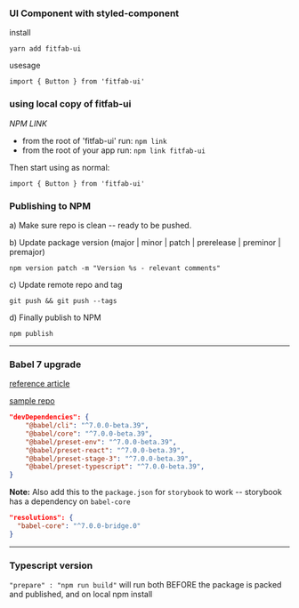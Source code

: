 ### UI Component with styled-component

install

`yarn add fitfab-ui`

usesage

`import { Button } from 'fitfab-ui'`

### using local copy of fitfab-ui

_NPM LINK_

-   from the root of 'fitfab-ui' run: `npm link`
-   from the root of your app run: `npm link fitfab-ui`

Then start using as normal:

`import { Button } from 'fitfab-ui'`

### Publishing to NPM

a) Make sure repo is clean -- ready to be pushed.

b) Update package version (major | minor | patch | prerelease | preminor | premajor)

`npm version patch -m "Version %s - relevant comments"`

c) Update remote repo and tag

`git push && git push --tags`

d) Finally publish to NPM

`npm publish`

---

### Babel 7 upgrade

[reference article](http://artsy.github.io/blog/2017/11/27/Babel-7-and-TypeScript/)

[sample repo](https://github.com/damassi/babel-7-typescript-example)

```json
"devDependencies": {
    "@babel/cli": "^7.0.0-beta.39",
    "@babel/core": "^7.0.0-beta.39",
    "@babel/preset-env": "^7.0.0-beta.39",
    "@babel/preset-react": "^7.0.0-beta.39",
    "@babel/preset-stage-3": "^7.0.0-beta.39",
    "@babel/preset-typescript": "^7.0.0-beta.39",
}
```

**Note:** Also add this to the `package.json` for `storybook` to work -- storybook has a dependency on `babel-core`

```json
"resolutions": {
  "babel-core": "^7.0.0-bridge.0"
}
```

---

### Typescript version

`"prepare" : "npm run build"` will run both BEFORE the package is packed and published, and on local npm install
